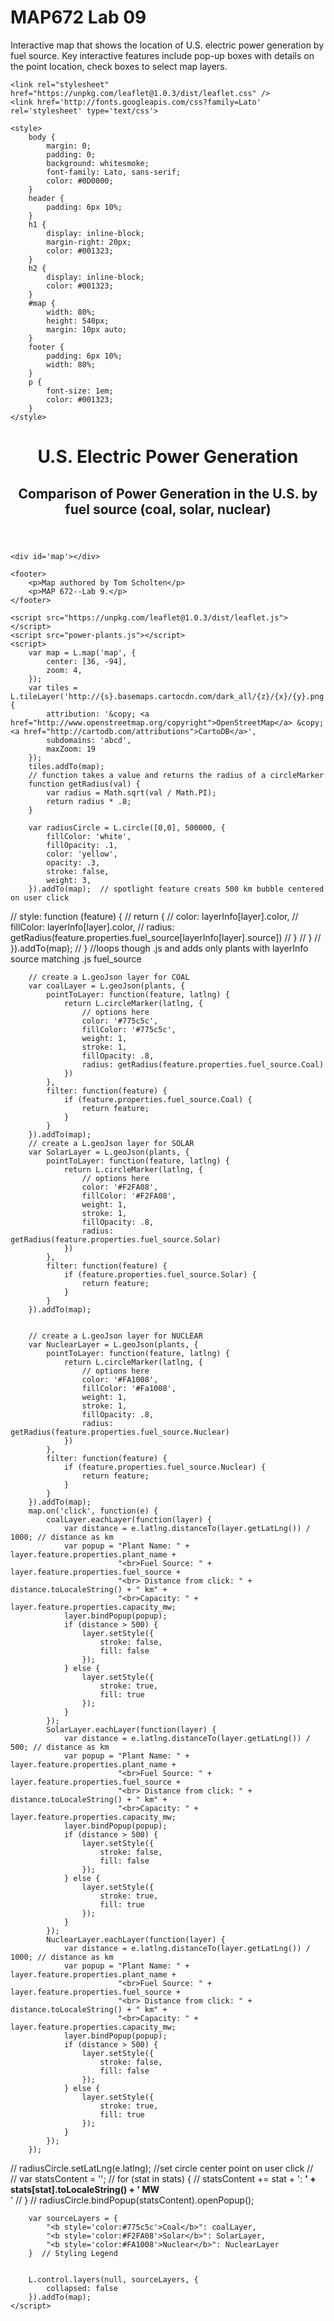# MAP672 Lab 09
Interactive map that shows the location of U.S. electric power generation by fuel source. Key interactive features include pop-up boxes with details on the point location, check boxes to select map layers.

<html>

<head>
    <meta charset=utf-8 />
    <title>Lab 09 Template</title>
    <meta name='viewport' content='initial-scale=1,maximum-scale=1,user-scalable=no' />

    <link rel="stylesheet" href="https://unpkg.com/leaflet@1.0.3/dist/leaflet.css" />
    <link href='http://fonts.googleapis.com/css?family=Lato' rel='stylesheet' type='text/css'>

    <style>
        body {
            margin: 0;
            padding: 0;
            background: whitesmoke;
            font-family: Lato, sans-serif;
            color: #0D0000;
        }
        header {
            padding: 6px 10%;
        }
        h1 {
            display: inline-block;
            margin-right: 20px;
            color: #001323;
        }
        h2 {
            display: inline-block;
            color: #001323;
        }
        #map {
            width: 80%;
            height: 540px;
            margin: 10px auto;
        }
        footer {
            padding: 6px 10%;
            width: 80%;
        }
        p {
            font-size: 1em;
            color: #001323;
        }
    </style>
</head>

<body>
    <header>
        <h1>U.S. Electric Power Generation</h1>
        <h2>Comparison of Power Generation in the U.S. by fuel source (coal, solar, nuclear)</h2>
    </header>

    <div id='map'></div>

    <footer>
        <p>Map authored by Tom Scholten</p>
        <p>MAP 672--Lab 9.</p>
    </footer>

    <script src="https://unpkg.com/leaflet@1.0.3/dist/leaflet.js"></script>
    <script src="power-plants.js"></script>
    <script>
        var map = L.map('map', {
            center: [36, -94],
            zoom: 4,
        });
        var tiles = L.tileLayer('http://{s}.basemaps.cartocdn.com/dark_all/{z}/{x}/{y}.png', {
            attribution: '&copy; <a href="http://www.openstreetmap.org/copyright">OpenStreetMap</a> &copy; <a href="http://cartodb.com/attributions">CartoDB</a>',
            subdomains: 'abcd',
            maxZoom: 19
        });
        tiles.addTo(map);
        // function takes a value and returns the radius of a circleMarker
        function getRadius(val) {
            var radius = Math.sqrt(val / Math.PI);
            return radius * .8;
        }
        
        var radiusCircle = L.circle([0,0], 500000, {
            fillColor: 'white',
            fillOpacity: .1,
            color: 'yellow',
            opacity: .3,
            stroke: false,
            weight: 3,
        }).addTo(map);  // spotlight feature creats 500 km bubble centered on user click
        
//        style: function (feature) {
//                    return {
//                        color: layerInfo[layer].color,
//                        fillColor: layerInfo[layer].color,
//                        radius: getRadius(feature.properties.fuel_source[layerInfo[layer].source])
//                    }
//                }
//            }).addTo(map);
//        } //loops though .js and adds only plants with layerInfo source matching .js fuel_source
       
        
        
        // create a L.geoJson layer for COAL
        var coalLayer = L.geoJson(plants, {
            pointToLayer: function(feature, latlng) {
                return L.circleMarker(latlng, {
                    // options here
                    color: '#775c5c',
                    fillColor: '#775c5c',
                    weight: 1,
                    stroke: 1,
                    fillOpacity: .8,
                    radius: getRadius(feature.properties.fuel_source.Coal)
                })
            },
            filter: function(feature) {
                if (feature.properties.fuel_source.Coal) {
                    return feature;
                }
            }
        }).addTo(map);
        // create a L.geoJson layer for SOLAR
        var SolarLayer = L.geoJson(plants, {
            pointToLayer: function(feature, latlng) {
                return L.circleMarker(latlng, {
                    // options here
                    color: '#F2FA08',
                    fillColor: '#F2FA08',
                    weight: 1,
                    stroke: 1,
                    fillOpacity: .8,
                    radius: getRadius(feature.properties.fuel_source.Solar)
                })
            },
            filter: function(feature) {
                if (feature.properties.fuel_source.Solar) {
                    return feature;
                }
            }
        }).addTo(map);
    
        
        // create a L.geoJson layer for NUCLEAR
        var NuclearLayer = L.geoJson(plants, {
            pointToLayer: function(feature, latlng) {
                return L.circleMarker(latlng, {
                    // options here
                    color: '#FA1008',
                    fillColor: '#Fa1008',
                    weight: 1,
                    stroke: 1,
                    fillOpacity: .8,
                    radius: getRadius(feature.properties.fuel_source.Nuclear)
                })
            },
            filter: function(feature) {
                if (feature.properties.fuel_source.Nuclear) {
                    return feature;
                }
            }
        }).addTo(map);
        map.on('click', function(e) {
            coalLayer.eachLayer(function(layer) {
                var distance = e.latlng.distanceTo(layer.getLatLng()) / 1000; // distance as km
                var popup = "Plant Name: " + layer.feature.properties.plant_name +
                            "<br>Fuel Source: " + layer.feature.properties.fuel_source +
                            "<br> Distance from click: " + distance.toLocaleString() + " km" +
                            "<br>Capacity: " + layer.feature.properties.capacity_mw;
                layer.bindPopup(popup);
                if (distance > 500) {
                    layer.setStyle({
                        stroke: false,
                        fill: false
                    });
                } else {
                    layer.setStyle({
                        stroke: true,
                        fill: true
                    });
                }
            });
            SolarLayer.eachLayer(function(layer) {
                var distance = e.latlng.distanceTo(layer.getLatLng()) / 500; // distance as km
                var popup = "Plant Name: " + layer.feature.properties.plant_name +
                            "<br>Fuel Source: " + layer.feature.properties.fuel_source +
                            "<br> Distance from click: " + distance.toLocaleString() + " km" +
                            "<br>Capacity: " + layer.feature.properties.capacity_mw;
                layer.bindPopup(popup);
                if (distance > 500) {
                    layer.setStyle({
                        stroke: false,
                        fill: false
                    });
                } else {
                    layer.setStyle({
                        stroke: true,
                        fill: true
                    });
                }
            });
            NuclearLayer.eachLayer(function(layer) {
                var distance = e.latlng.distanceTo(layer.getLatLng()) / 1000; // distance as km
                var popup = "Plant Name: " + layer.feature.properties.plant_name +
                            "<br>Fuel Source: " + layer.feature.properties.fuel_source +
                            "<br> Distance from click: " + distance.toLocaleString() + " km" +
                            "<br>Capacity: " + layer.feature.properties.capacity_mw;
                layer.bindPopup(popup);
                if (distance > 500) {
                    layer.setStyle({
                        stroke: false,
                        fill: false
                    });
                } else {
                    layer.setStyle({
                        stroke: true,
                        fill: true
                    });
                }
            });
        });
        
        
        
//        radiusCircle.setLatLng(e.latlng); //set circle center point on user click
//        
//        var statsContent = '';
//        for (stat in stats) {
//            statsContent += stat + ': <b>' + stats[stat].toLocaleString() + ' MW</b><br>'
//        }
//        radiusCircle.bindPopup(statsContent).openPopup();
        
        var sourceLayers = {
            "<b style='color:#775c5c'>Coal</b>": coalLayer,
            "<b style='color:#F2FA08'>Solar</b>": SolarLayer,
            "<b style='color:#FA1008'>Nuclear</b>": NuclearLayer
        }  // Styling Legend
        
        
        L.control.layers(null, sourceLayers, {
            collapsed: false
        }).addTo(map);
    </script>


</body>

</html>
